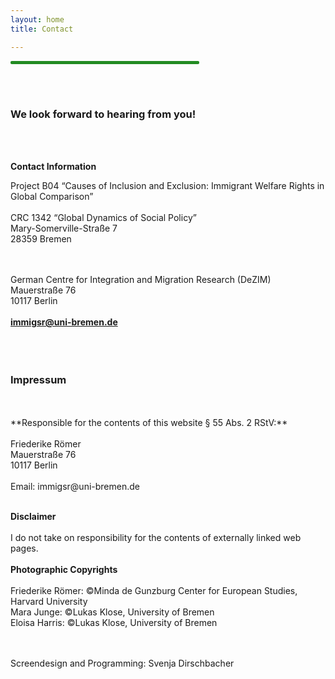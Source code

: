 ```yaml
---
layout: home
title: Contact

---
```

<hr width="60%" style="height: 5px; background-color: #228b22; border-radius: 2px;" align="center">
<br><br>
<h3> We look forward to hearing from you!</h3>
<br><br>

**Contact Information**

Project B04 “Causes of Inclusion and Exclusion: Immigrant Welfare Rights in Global Comparison”<br><br>
CRC 1342 “Global Dynamics of Social Policy”<br>
Mary-Somerville-Straße 7<br>
28359 Bremen<br>
<br><br>

German Centre for Integration and Migration Research (DeZIM)<br>
Mauerstraße 76<br>
10117 Berlin<br>
<br>
**immigsr@uni-bremen.de**
<br>
<br>
<br>
<br>
<h3 id>Impressum</h3><br><br>
**Responsible for the contents of this website § 55 Abs. 2 RStV:** <br><br>
Friederike Römer <br>
Mauerstraße 76<br>
10117 Berlin<br>
<br>
Email: immigsr@uni-bremen.de
<br><br>

**Disclaimer**<br><br>
I do not take on responsibility for the contents of externally linked web pages.
<br><br>
**Photographic Copyrights**<br><br>
Friederike Römer: ©Minda de Gunzburg Center for European Studies, Harvard University<br>
Mara Junge: ©Lukas Klose, University of Bremen<br>
Eloisa Harris: ©Lukas Klose, University of Bremen<br>

<br><br>
Screendesign and Programming: 
Svenja Dirschbacher 

